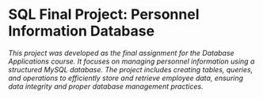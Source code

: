 # SQL Final Project: Personnel Information Database
*This project was developed as the final assignment for the Database Applications course. It focuses on managing personnel information using a structured MySQL database. The project includes creating tables, queries, and operations to efficiently store and retrieve employee data, ensuring data integrity and proper database management practices.*
